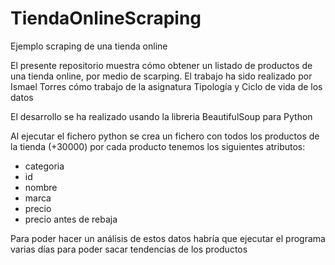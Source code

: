 # TiendaOnlineScraping
Ejemplo scraping de una tienda online

El presente repositorio muestra cómo obtener un listado de productos de una tienda online, por medio de  scarping.
El trabajo ha sido realizado por Ismael Torres cómo trabajo de la asignatura  Tipología y Ciclo de vida de los datos

El desarrollo se ha realizado usando la libreria BeautifulSoup para Python

Al ejecutar el fichero python se crea un fichero con todos los productos de la tienda (+30000) por cada producto tenemos los siguientes atributos:
* categoria
* id
* nombre
* marca
* precio
* precio antes de rebaja

Para poder hacer un análisis de estos datos habría que ejecutar el programa varias días para poder sacar tendencias de los productos

